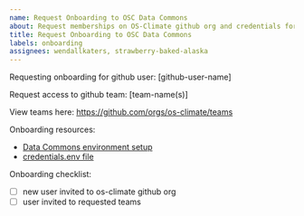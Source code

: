 ```yaml
---
name: Request Onboarding to OSC Data Commons
about: Request memberships on OS-Climate github org and credentials for Trino
title: Request Onboarding to OSC Data Commons
labels: onboarding
assignees: wendallkaters, strawberry-baked-alaska
---
```


Requesting onboarding for github user: [github-user-name]

Request access to github team: [team-name(s)]

View teams here: <https://github.com/orgs/os-climate/teams>

Onboarding resources:

- [Data Commons environment setup](https://github.com/os-climate/os_c_data_commons/blob/main/docs/setup-initial-environment.md)
- [credentials.env file](https://github.com/os-climate/os_c_data_commons/blob/main/docs/credentials.env)

Onboarding checklist:

- [ ] new user invited to os-climate github org
- [ ] user invited to requested teams
